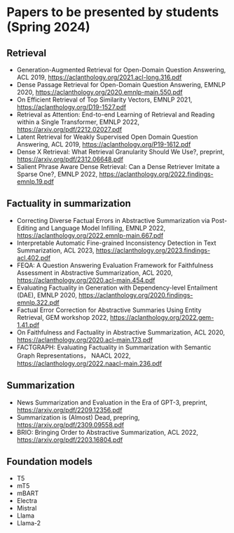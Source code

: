 # Papers to be presented by students (Spring 2024)

## Retrieval

* Generation-Augmented Retrieval for Open-Domain Question Answering, ACL 2019, https://aclanthology.org/2021.acl-long.316.pdf
* Dense Passage Retrieval for Open-Domain Question Answering, EMNLP 2020, https://aclanthology.org/2020.emnlp-main.550.pdf
* On Efficient Retrieval of Top Similarity Vectors, EMNLP 2021, https://aclanthology.org/D19-1527.pdf
* Retrieval as Attention: End-to-end Learning of Retrieval and Reading within a Single Transformer, EMNLP 2022, https://arxiv.org/pdf/2212.02027.pdf
* Latent Retrieval for Weakly Supervised Open Domain Question Answering, ACL 2019, https://aclanthology.org/P19-1612.pdf 
* Dense X Retrieval: What Retrieval Granularity Should We Use?, preprint, https://arxiv.org/pdf/2312.06648.pdf
* Salient Phrase Aware Dense Retrieval: Can a Dense Retriever Imitate a Sparse One?, EMNLP 2022, https://aclanthology.org/2022.findings-emnlp.19.pdf

## Factuality in summarization

* Correcting Diverse Factual Errors in Abstractive Summarization via Post-Editing and Language Model Infilling, EMNLP 2022, https://aclanthology.org/2022.emnlp-main.667.pdf
* Interpretable Automatic Fine-grained Inconsistency Detection in Text Summarization, ACL 2023, https://aclanthology.org/2023.findings-acl.402.pdf
* FEQA: A Question Answering Evaluation Framework for Faithfulness Assessment in Abstractive Summarization, ACL 2020, https://aclanthology.org/2020.acl-main.454.pdf
* Evaluating Factuality in Generation with Dependency-level Entailment (DAE), EMNLP 2020, https://aclanthology.org/2020.findings-emnlp.322.pdf
* Factual Error Correction for Abstractive Summaries Using Entity Retrieval, GEM workshop 2022, https://aclanthology.org/2022.gem-1.41.pdf
* On Faithfulness and Factuality in Abstractive Summarization, ACL 2020, https://aclanthology.org/2020.acl-main.173.pdf 
* FACTGRAPH: Evaluating Factuality in Summarization with Semantic Graph Representations， NAACL 2022, https://aclanthology.org/2022.naacl-main.236.pdf

## Summarization 
* News Summarization and Evaluation in the Era of GPT-3, preprint, https://arxiv.org/pdf/2209.12356.pdf
* Summarization is (Almost) Dead, prepring, https://arxiv.org/pdf/2309.09558.pdf 
* BRIO: Bringing Order to Abstractive Summarization, ACL 2022, https://arxiv.org/pdf/2203.16804.pdf


## Foundation models
* T5 
* mT5
* mBART
* Electra 
* Mistral
* Llama
* Llama-2
